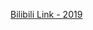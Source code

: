 [Bilibili Link - 2019](https://www.bilibili.com/video/BV1jHAWeoEbc/?vd_source=c801aa3fac0e6e97b0df71f74a8b25bd&spm_id_from=333.788.videopod.sections&__readwiseLocation=)